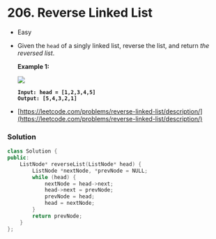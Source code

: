 # 206. Reverse Linked List

* Easy
*   Given the `head` of a singly linked list, reverse the list, and return _the reversed list_.

    &#x20;

    **Example 1:**

    ![](https://assets.leetcode.com/uploads/2021/02/19/rev1ex1.jpg)

    <pre><code><strong>Input: head = [1,2,3,4,5]
    </strong><strong>Output: [5,4,3,2,1]
    </strong></code></pre>
* [https://leetcode.com/problems/reverse-linked-list/description/](https://leetcode.com/problems/reverse-linked-list/description/)

### Solution&#x20;

```cpp
class Solution {
public:
    ListNode* reverseList(ListNode* head) {
        ListNode *nextNode, *prevNode = NULL;
        while (head) {
            nextNode = head->next;
            head->next = prevNode;
            prevNode = head;
            head = nextNode;
        }
        return prevNode;
    }
};
```
